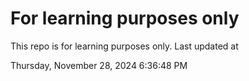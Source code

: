# For learning purposes only
This repo is for learning purposes only.
Last updated at

Thursday, November 28, 2024 6:36:48 PM

